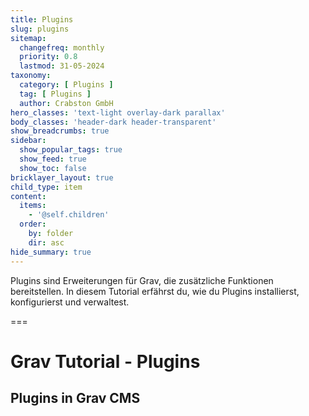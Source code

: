 ```yaml
---
title: Plugins
slug: plugins
sitemap:
  changefreq: monthly
  priority: 0.8
  lastmod: 31-05-2024
taxonomy:
  category: [ Plugins ]
  tag: [ Plugins ]
  author: Crabston GmbH
hero_classes: 'text-light overlay-dark parallax'
body_classes: 'header-dark header-transparent'
show_breadcrumbs: true
sidebar:
  show_popular_tags: true
  show_feed: true
  show_toc: false
bricklayer_layout: true
child_type: item
content:
  items:
    - '@self.children'
  order:
    by: folder
    dir: asc
hide_summary: true
---
```


Plugins sind Erweiterungen für Grav, die zusätzliche Funktionen bereitstellen. In diesem Tutorial erfährst du, wie du Plugins installierst, konfigurierst und verwaltest.

===

# Grav Tutorial - Plugins
## Plugins in Grav CMS
